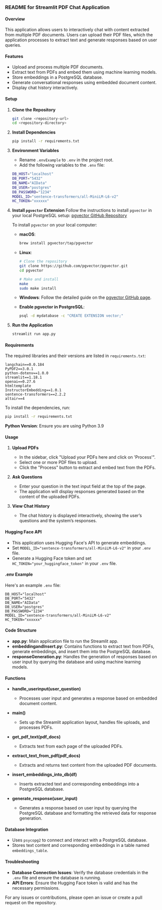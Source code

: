 ### README for Streamlit PDF Chat Application

#### Overview

This application allows users to interactively chat with content extracted from multiple PDF documents. Users can upload their PDF files, which the application processes to extract text and generate responses based on user queries.

#### Features

- Upload and process multiple PDF documents.
- Extract text from PDFs and embed them using machine learning models.
- Store embeddings in a PostgreSQL database.
- Generate conversational responses using embedded document content.
- Display chat history interactively.

#### Setup

1. **Clone the Repository**

   ```sh
   git clone <repository-url>
   cd <repository-directory>
   ```

2. **Install Dependencies**

   ```sh
   pip install -r requirements.txt
   ```

3. **Environment Variables**

   - Rename `.envExample` to `.env` in the project root.
   - Add the following variables to the `.env` file:

   ```sh
   DB_HOST="localhost"
   DB_PORT="5432"
   DB_NAME="AIData"
   DB_USER="postgres"
   DB_PASSWORD="1234"
   MODEL_ID="sentence-transformers/all-MiniLM-L6-v2"
   HC_TOKEN="xxxxxx"
   ```

4. **Install `pgvector` Extension**
   Follow the instructions to install `pgvector` in your local PostgreSQL setup:
   [pgvector GitHub Repository](https://github.com/pgvector/pgvector)

   To install `pgvector` on your local computer:

   - **macOS**:

     ```sh
     brew install pgvector/tap/pgvector
     ```

   - **Linux**:

     ```sh
     # Clone the repository
     git clone https://github.com/pgvector/pgvector.git
     cd pgvector

     # Make and install
     make
     sudo make install
     ```

   - **Windows**:
     Follow the detailed guide on the [pgvector GitHub page](https://github.com/pgvector/pgvector).

   - **Enable pgvector in PostgreSQL**:
     ```sh
     psql -d mydatabase -c "CREATE EXTENSION vector;"
     ```

5. **Run the Application**
   ```sh
   streamlit run app.py
   ```

#### Requirements

The required libraries and their versions are listed in `requirements.txt`:

```
langchain==0.0.184
PyPDF2==3.0.1
python-dotenv==1.0.0
streamlit==1.18.1
openai==0.27.6
htmltemplate
InstructorEmbedding==1.0.1
sentence-transformers==2.2.2
altair==4
```

To install the dependencies, run:

```sh
pip install -r requirements.txt
```

**Python Version**: Ensure you are using Python 3.9

#### Usage

1. **Upload PDFs**

   - In the sidebar, click "Upload your PDFs here and click on 'Process'".
   - Select one or more PDF files to upload.
   - Click the "Process" button to extract and embed text from the PDFs.

2. **Ask Questions**

   - Enter your question in the text input field at the top of the page.
   - The application will display responses generated based on the content of the uploaded PDFs.

3. **View Chat History**
   - The chat history is displayed interactively, showing the user’s questions and the system’s responses.

#### Hugging Face API

- This application uses Hugging Face's API to generate embeddings.
- Set `MODEL_ID="sentence-transformers/all-MiniLM-L6-v2"` in your `.env` file.
- Generate a Hugging Face token and set `HC_TOKEN="your_huggingface_token"` in your `.env` file.

#### .env Example

Here's an example `.env` file:

```
DB_HOST="localhost"
DB_PORT="5432"
DB_NAME="AIData"
DB_USER="postgres"
DB_PASSWORD="1234"
MODEL_ID="sentence-transformers/all-MiniLM-L6-v2"
HC_TOKEN="xxxxxx"
```

#### Code Structure

- **app.py**: Main application file to run the Streamlit app.
- **embeddingandInsert.py**: Contains functions to extract text from PDFs, generate embeddings, and insert them into the PostgreSQL database.
- **responseGeneration.py**: Handles the generation of responses based on user input by querying the database and using machine learning models.

#### Functions

- **handle_userinput(user_question)**

  - Processes user input and generates a response based on embedded document content.

- **main()**

  - Sets up the Streamlit application layout, handles file uploads, and processes PDFs.

- **get_pdf_text(pdf_docs)**

  - Extracts text from each page of the uploaded PDFs.

- **extract_text_from_pdf(pdf_docs)**

  - Extracts and returns text content from the uploaded PDF documents.

- **insert_embeddings_into_db(df)**

  - Inserts extracted text and corresponding embeddings into a PostgreSQL database.

- **generate_response(user_input)**
  - Generates a response based on user input by querying the PostgreSQL database and formatting the retrieved data for response generation.

#### Database Integration

- Uses `psycopg2` to connect and interact with a PostgreSQL database.
- Stores text content and corresponding embeddings in a table named `embeddings_table`.

#### Troubleshooting

- **Database Connection Issues**: Verify the database credentials in the `.env` file and ensure the database is running.
- **API Errors**: Ensure the Hugging Face token is valid and has the necessary permissions.

For any issues or contributions, please open an issue or create a pull request on the repository.


